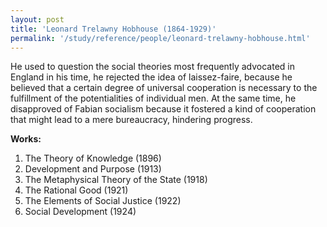 ```yaml
---
layout: post
title: 'Leonard Trelawny Hobhouse (1864-1929)'
permalink: '/study/reference/people/leonard-trelawny-hobhouse.html'
---
```


He used to question the social theories most frequently advocated in England in his time, he rejected the idea of laissez-faire, because he believed that a certain degree of universal cooperation is necessary to the fulfillment of the potentialities of individual men. At the same time, he disapproved of Fabian socialism because it fostered a kind of cooperation that might lead to a mere bureaucracy, hindering progress.

**Works:**

1. The Theory of Knowledge (1896)
2. Development and Purpose (1913)
3. The Metaphysical Theory of the State (1918)
4. The Rational Good (1921)
5. The Elements of Social Justice (1922)
6. Social Development (1924)

